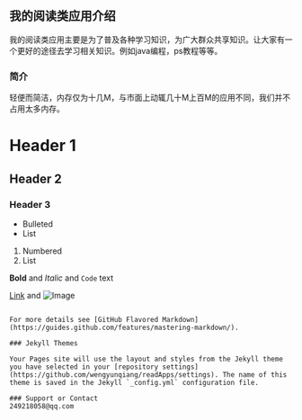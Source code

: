 ## 我的阅读类应用介绍
我的阅读类应用主要是为了普及各种学习知识，为广大群众共享知识。让大家有一个更好的途径去学习相关知识。例如java编程，ps教程等等。
### 简介
轻便而简洁，内存仅为十几M，与市面上动辄几十M上百M的应用不同，我们并不占用太多内存。

# Header 1
## Header 2
### Header 3

- Bulleted
- List

1. Numbered
2. List

**Bold** and _Italic_ and `Code` text

[Link](url) and ![Image](src)
```

For more details see [GitHub Flavored Markdown](https://guides.github.com/features/mastering-markdown/).

### Jekyll Themes

Your Pages site will use the layout and styles from the Jekyll theme you have selected in your [repository settings](https://github.com/wengyunqiang/readApps/settings). The name of this theme is saved in the Jekyll `_config.yml` configuration file.

### Support or Contact
249218058@qq.com
